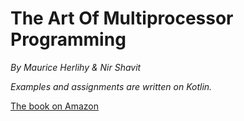 # The Art Of Multiprocessor Programming

_By Maurice Herlihy & Nir Shavit_

_Examples and assignments are written on Kotlin._

[The book on Amazon](https://www.amazon.com/Art-Multiprocessor-Programming-Revised-Reprint/dp/0123973376/ref=sr_1_1?ie=UTF8&qid=1524328675&sr=8-1&keywords=the+art+of+multiprocessor+programming)
